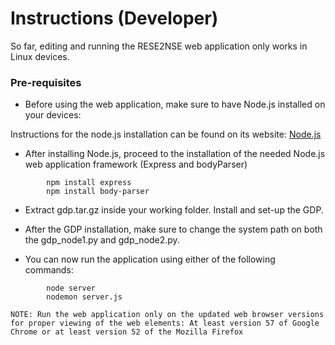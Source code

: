 # Instructions (Developer)

So far, editing and running the RESE2NSE web application only works in Linux devices.

### Pre-requisites

* Before using the web application, make sure to have Node.js installed on your devices:

Instructions for the node.js installation can be found on its website: [Node.js](https://nodejs.org/en/download/package-manager/)

* After installing Node.js, proceed to the installation of the needed Node.js web application framework (Express and bodyParser)

```
        npm install express
        npm install body-parser
```

* Extract gdp.tar.gz inside your working folder. Install and set-up the GDP.

* After the GDP installation, make sure to change the system path on both the gdp_node1.py and gdp_node2.py.

* You can now run the application using either of the following commands:

```
        node server
        nodemon server.js
```

` NOTE: Run the web application only on the updated web browser versions for proper viewing of the web elements: At least version 57 of Google Chrome or at least version 52 of the Mozilla Firefox `